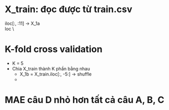 # X_train: đọc được từ train.csv
iloc[:, :11] &rarr; X_1a \
loc \


# K-fold cross validation
- K = 5 
- Chia X_train thành K phần bằng nhau
    + X_1b = X_train.iloc[:, -5:] &rarr; shuffle
    + 

# MAE câu D nhỏ hơn tất cả câu A, B, C